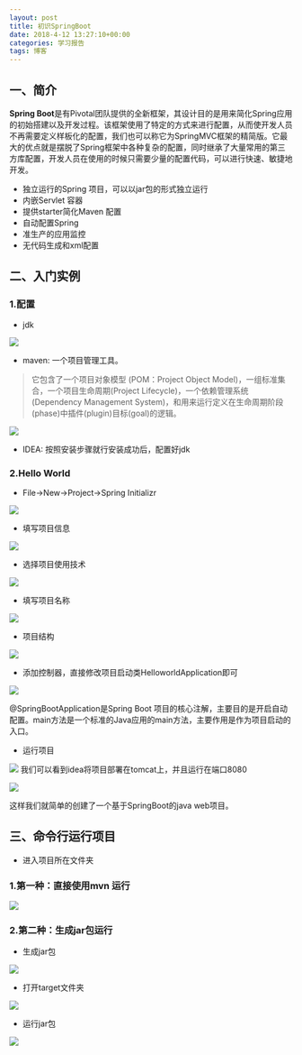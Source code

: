 ```yaml
---
layout: post
title: 初识SpringBoot
date: 2018-4-12 13:27:10+00:00
categories: 学习报告
tags: 博客
---
```

## 一、简介

**Spring Boot**是有Pivotal团队提供的全新框架，其设计目的是用来简化Spring应用的初始搭建以及开发过程。该框架使用了特定的方式来进行配置，从而使开发人员不再需要定义样板化的配置，我们也可以称它为SpringMVC框架的精简版。它最大的优点就是摆脱了Spring框架中各种复杂的配置，同时继承了大量常用的第三方库配置，开发人员在使用的时候只需要少量的配置代码，可以进行快速、敏捷地开发。
* 独立运行的Spring 项目，可以以jar包的形式独立运行
* 内嵌Servlet 容器
* 提供starter简化Maven 配置
* 自动配置Spring
* 准生产的应用监控
* 无代码生成和xml配置

## 二、入门实例

### 1.配置
* jdk

![](https://github.com/south270/south270.github.io/blob/master/image/report1/1.png?raw=true)
* maven: 一个项目管理工具。

> 它包含了一个项目对象模型 (POM：Project Object Model)，一组标准集合，一个项目生命周期(Project Lifecycle)，一个依赖管理系统(Dependency Management System)，和用来运行定义在生命周期阶段(phase)中插件(plugin)目标(goal)的逻辑。

![](https://github.com/south270/south270.github.io/blob/master/image/report1/2.png?raw=true)
* IDEA: 按照安装步骤就行安装成功后，配置好jdk

### 2.Hello World

* File->New->Project->Spring Initializr

![](https://github.com/south270/south270.github.io/blob/master/image/report1/3.png?raw=true)
* 填写项目信息

![](https://github.com/south270/south270.github.io/blob/master/image/report1/4.png?raw=true)
* 选择项目使用技术

![](https://github.com/south270/south270.github.io/blob/master/image/report1/5.png?raw=true)
* 填写项目名称

![](https://github.com/south270/south270.github.io/blob/master/image/report1/6.png?raw=true)
* 项目结构

![](https://github.com/south270/south270.github.io/blob/master/image/report1/7.png?raw=true)
* 添加控制器，直接修改项目启动类HelloworldApplication即可

![](https://github.com/south270/south270.github.io/blob/master/image/report1/8.png?raw=true)

@SpringBootApplication是Spring Boot 项目的核心注解，主要目的是开启自动配置。main方法是一个标准的Java应用的main方法，主要作用是作为项目启动的入口。

* 运行项目

![](https://github.com/south270/south270.github.io/blob/master/image/report1/9.png?raw=true)
我们可以看到idea将项目部署在tomcat上，并且运行在端口8080

![](https://github.com/south270/south270.github.io/blob/master/image/report1/10.png?raw=true)

这样我们就简单的创建了一个基于SpringBoot的java web项目。

## 三、命令行运行项目

* 进入项目所在文件夹

### 1.第一种：直接使用mvn 运行

![](https://github.com/south270/south270.github.io/blob/master/image/report1/11.png?raw=true)

### 2.第二种：生成jar包运行
* 生成jar包

![](https://github.com/south270/south270.github.io/blob/master/image/report1/12.png?raw=true)

* 打开target文件夹

![](https://github.com/south270/south270.github.io/blob/master/image/report1/13.png?raw=true)

* 运行jar包

![](https://github.com/south270/south270.github.io/blob/master/image/report1/14.png?raw=true)

